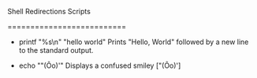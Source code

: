 Shell Redirections Scripts

==========================

 * printf "%s\n" "hello world"        Prints "Hello, World" followed by a new line to the standard output.

* echo "\"(Ôo)'"                      Displays a confused smiley ["(Ôo)']